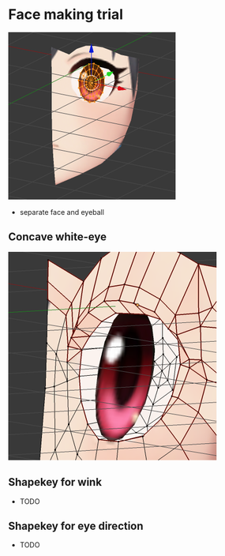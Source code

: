 # Face making trial

![](./progress0.png)

* separate face and eyeball

## Concave white-eye

![](./white-eye-concave.png)


## Shapekey for wink

* TODO

## Shapekey for eye direction

* TODO
